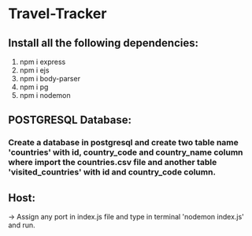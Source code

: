 # Travel-Tracker

## Install all the following dependencies:
   1. npm i express
   2. npm i ejs
   3. npm i body-parser
   4. npm i pg
   5. npm i nodemon

## POSTGRESQL Database:
   ### Create a database in postgresql and create two table name 'countries' with id, country_code and country_name column where import the countries.csv file and another table 'visited_countries' with id and country_code column.

## Host:
   -> Assign any port in index.js file and type in terminal 'nodemon index.js' and run.
